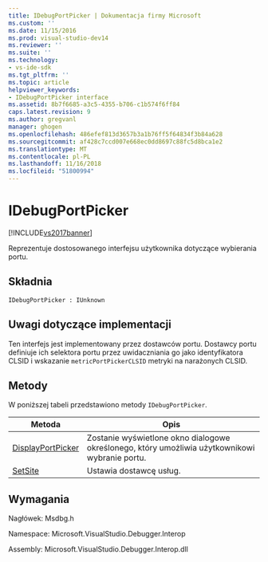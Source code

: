```yaml
---
title: IDebugPortPicker | Dokumentacja firmy Microsoft
ms.custom: ''
ms.date: 11/15/2016
ms.prod: visual-studio-dev14
ms.reviewer: ''
ms.suite: ''
ms.technology:
- vs-ide-sdk
ms.tgt_pltfrm: ''
ms.topic: article
helpviewer_keywords:
- IDebugPortPicker interface
ms.assetid: 8b7f6685-a3c5-4355-b706-c1b574f6ff84
caps.latest.revision: 9
ms.author: gregvanl
manager: ghogen
ms.openlocfilehash: 486efef813d3657b3a1b76ff5f64834f3b84a628
ms.sourcegitcommit: af428c7ccd007e668ec0dd8697c88fc5d8bca1e2
ms.translationtype: MT
ms.contentlocale: pl-PL
ms.lasthandoff: 11/16/2018
ms.locfileid: "51800994"
---
```

# <a name="idebugportpicker"></a>IDebugPortPicker
[!INCLUDE[vs2017banner](../../../includes/vs2017banner.md)]

Reprezentuje dostosowanego interfejsu użytkownika dotyczące wybierania portu.  
  
## <a name="syntax"></a>Składnia  
  
```  
IDebugPortPicker : IUnknown  
```  
  
## <a name="notes-for-implementers"></a>Uwagi dotyczące implementacji  
 Ten interfejs jest implementowany przez dostawców portu. Dostawcy portu definiuje ich selektora portu przez uwidaczniania go jako identyfikatora CLSID i wskazanie `metricPortPickerCLSID` metryki na narażonych CLSID.  
  
## <a name="methods"></a>Metody  
 W poniższej tabeli przedstawiono metody `IDebugPortPicker`.  
  
|Metoda|Opis|  
|------------|-----------------|  
|[DisplayPortPicker](../../../extensibility/debugger/reference/idebugportpicker-displayportpicker.md)|Zostanie wyświetlone okno dialogowe określonego, który umożliwia użytkownikowi wybranie portu.|  
|[SetSite](../../../extensibility/debugger/reference/idebugportpicker-setsite.md)|Ustawia dostawcę usług.|  
  
## <a name="requirements"></a>Wymagania  
 Nagłówek: Msdbg.h  
  
 Namespace: Microsoft.VisualStudio.Debugger.Interop  
  
 Assembly: Microsoft.VisualStudio.Debugger.Interop.dll

